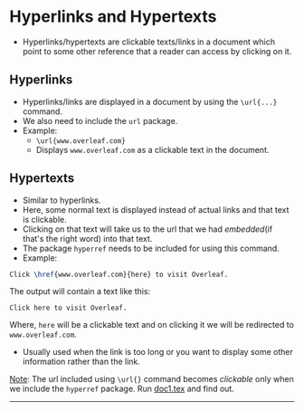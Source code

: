 # Hyperlinks and Hypertexts

* Hyperlinks/hypertexts are clickable texts/links in a document which point to some other reference that a reader can access by clicking on it.

## Hyperlinks

* Hyperlinks/links are displayed in a document by using the `\url{...}` command.
* We also need to include the `url` package.
* Example:
	* `\url{www.overleaf.com}`
	* Displays `www.overleaf.com` as a clickable text in the document.

## Hypertexts

* Similar to hyperlinks.
* Here, some normal text is displayed instead of actual links and that text is clickable.
* Clicking on that text will take us to the url that we had <em>embedded</em>(if that's the right word) into that text.
* The package `hyperref` needs to be included for using this command.
* Example:

```tex
Click \href{www.overleaf.com}{here} to visit Overleaf.
```
The output will contain a text like this:
```
Click here to visit Overleaf.
```
Where, `here` will be a clickable text and on clicking it we will be redirected to `www.overleaf.com`.

* Usually used when the link is too long or you want to display some other information rather than the link.

<ins>Note</ins>:
The url included using `\url{}` command becomes <em>clickable</em> only when we include the `hyperref` package. Run [doc1.tex](https://github.com/0x50-0x42/latex/blob/LaTeX/Topic5/session2/doc1.tex) and find out.

---
